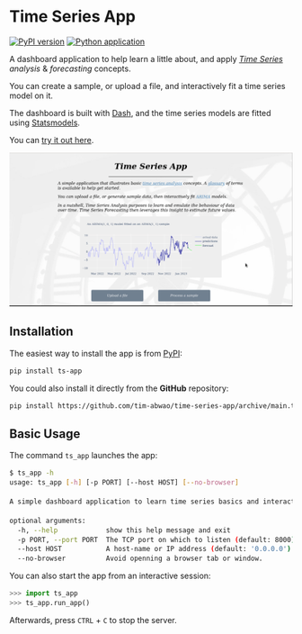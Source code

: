# Time Series App

[![PyPI version](https://badge.fury.io/py/ts-app.svg)](https://badge.fury.io/py/ts-app)
[![Python application](https://github.com/Tim-Abwao/time-series-app/actions/workflows/python-app.yml/badge.svg)](https://github.com/Tim-Abwao/time-series-app/actions/workflows/python-app.yml)

A dashboard application to help learn a little about, and apply *[Time Series][wiki_time_series] analysis* & *forecasting* concepts.

You can create a sample, or upload a file, and interactively fit a time series model on it.

The dashboard is built with [Dash][dash], and the time series models are fitted using [Statsmodels][statsmodels].

You can [try it out here][live-link].

[![screencast of the app](https://raw.githubusercontent.com/Tim-Abwao/time-series-app/master/screencast.gif)][live-link]

## Installation

The easiest way to install the app is from [PyPI][pypi]:

```bash
pip install ts-app
```

You could also install it directly from the **GitHub** repository:

```bash
pip install https://github.com/tim-abwao/time-series-app/archive/main.tar.gz
```

## Basic Usage

The command `ts_app` launches the app:

```bash
$ ts_app -h
usage: ts_app [-h] [-p PORT] [--host HOST] [--no-browser]

A simple dashboard application to learn time series basics and interactively fit ARIMA models.

optional arguments:
  -h, --help            show this help message and exit
  -p PORT, --port PORT  The TCP port on which to listen (default: 8000).
  --host HOST           A host-name or IP address (default: '0.0.0.0').
  --no-browser          Avoid openning a browser tab or window.
```

You can also start the app from an interactive session:

```python
>>> import ts_app
>>> ts_app.run_app()
```

Afterwards, press `CTRL` + `C` to stop the server.

[wiki_time_series]: https://en.wikipedia.org/wiki/Time_series
[live-link]: https://time-series-app.herokuapp.com
[dash]: https://dash.plotly.com/
[statsmodels]: https://www.statsmodels.org/stable/index.html
[pypi]:  https://pypi.org/project/ts-app/
